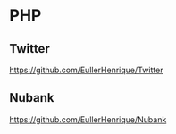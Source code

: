 # PHP

## Twitter

https://github.com/EullerHenrique/Twitter


## Nubank 

https://github.com/EullerHenrique/Nubank
